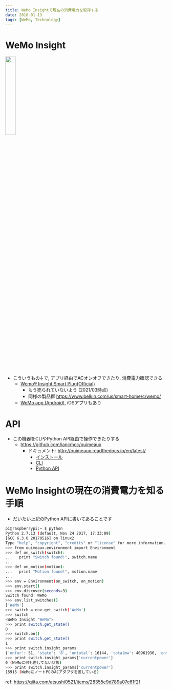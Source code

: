 ```yaml
---
title: WeMo Insightで現在の消費電力を取得する
date: 2018-01-13
tags: [WeMo, Technology]
---
```


<!-- toc -->

# WeMo Insight

<!--![alt](20180113_wemo-insight/wemo.png)-->
<img src="wemo.png" width="25%" height="25%">

* こういうもの↓で, アプリ経由でACオンオフできたり, 消費電力確認できる
  * [Wemo® Insight Smart Plug(Official)](http://www.belkin.com/us/p/P-F7C029/)
     * もう売られていないよう (2021/03時点)
     * 同様の製品群 https://www.belkin.com/us/smart-home/c/wemo/
  * [WeMo app (Android)](https://play.google.com/store/apps/details?id=com.belkin.wemoandroid&hl=ja), iOSアプリもあり


# API
* この機器をCLIやPython API経由で操作できたりする
    * https://github.com/iancmcc/ouimeaux
        * ドキュメント: http://ouimeaux.readthedocs.io/en/latest/
            * [インストール](http://ouimeaux.readthedocs.io/en/latest/installation.html)
            * [CLI](http://ouimeaux.readthedocs.io/en/latest/wemo.html)
            * [Python API](http://ouimeaux.readthedocs.io/en/latest/api.html)

# WeMo Insightの現在の消費電力を知る手順
* だいたい上記のPython APIに書いてあることです

```bash
pi@raspberrypi:~ $ python
Python 2.7.13 (default, Nov 24 2017, 17:33:09) 
[GCC 6.3.0 20170516] on linux2
Type "help", "copyright", "credits" or "license" for more information.
>>> from ouimeaux.environment import Environment
>>> def on_switch(switch):
...   print "Switch found!", switch.name
... 
>>> def on_motion(motion):
...   print "Motion found!", motion.name
... 
>>> env = Environment(on_switch, on_motion)
>>> env.start()
>>> env.discover(seconds=3)
Switch found! WeMo
>>> env.list_switches()
['WeMo']
>>> switch = env.get_switch('WeMo')
>>> switch
<WeMo Insight "WeMo">
>>> print switch.get_state()
0
>>> switch.on()
>>> print switch.get_state()
1
>>> print switch.insight_params
{'onfor': 51, 'state': '8', 'ontotal': 16144, 'totalmw': 40961936, 'ontoday': 16499, 'todaymw': 40961936, 'lastchange': datetime.datetime(2018, 1, 13, 13, 4, 24), 'currentpower': 0}
>>> print switch.insight_params['currentpower']
0 (WeMoに何も差してない状態)
>>> print switch.insight_params['currentpower']
15915 (WeMoにノートPCのACアダプタを差している)
```

ref: https://qiita.com/atsushi0521/items/28355e9d789a07c61f2f